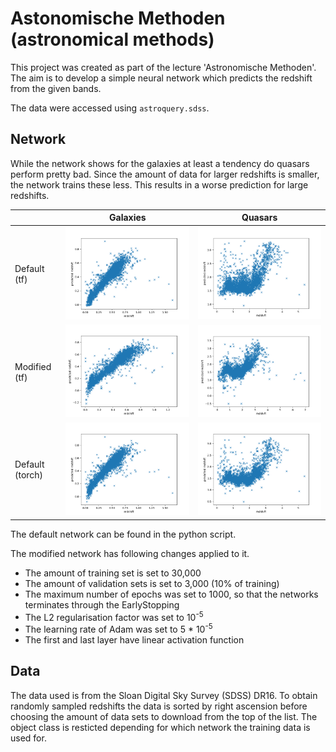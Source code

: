 # Astonomische Methoden (astronomical methods)

This project was created as part of the lecture 'Astronomische Methoden'.
The aim is to develop a simple neural network which predicts the redshift from the given bands.

The data were accessed using `astroquery.sdss`.

## Network
While the network shows for the galaxies at least a tendency do quasars perform pretty bad.
Since the amount of data for larger redshifts is smaller, the network trains these less. 
This results in a worse prediction for large redshifts.

|   | Galaxies | Quasars |
|---|----------|---------|
|Default (tf)| ![predicted redshift over real redshift](images/galaxies/default/prediction_redshift.png)|![predicted redshift over real redshift](images/quasars/default/prediction_redshift.png)| 
|Modified (tf)| ![predicted redshift over real redshift](images/galaxies/modified/prediction_redshift.png)|![predicted redshift over real redshift](images/quasars/modified/prediction_redshift.png)| 
|Default (torch)  | ![predicted redshift over real redshift](images/torch/galaxies_default/prediction_redshift.png)|![predicted redshift over real redshift](images/torch/quasars_default/prediction_redshift.png)| 

The default network can be found in the python script. 

The modified network has following changes applied to it.
- The amount of training set is set to 30,000
- The amount of validation sets is set to 3,000 (10% of training)
- The maximum number of epochs was set to 1000, so that the networks terminates through the EarlyStopping
- The L2 regularisation factor was set to 10<sup>-5</sup>
- The learning rate of Adam was set to 5 * 10<sup>-5</sup>
- The first and last layer have linear activation function


## Data
The data used is from the Sloan Digital Sky Survey (SDSS) DR16. To obtain randomly sampled redshifts the data
is sorted by right ascension before choosing the amount of data sets to download from the top of the list. 
The object class is resticted depending for which network the training data is used for. 
